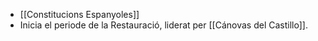 - [[Constitucions Espanyoles]]
- Inicia el periode de la Restauració, liderat per [[Cánovas del Castillo]].